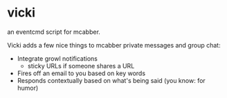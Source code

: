 vicki
=====

an eventcmd script for mcabber.

Vicki adds a few nice things to mcabber private messages and group chat:

* Integrate growl notifications
    - sticky URLs if someone shares a URL
* Fires off an email to you based on key words
* Responds contextually based on what's being said (you know: for humor)
